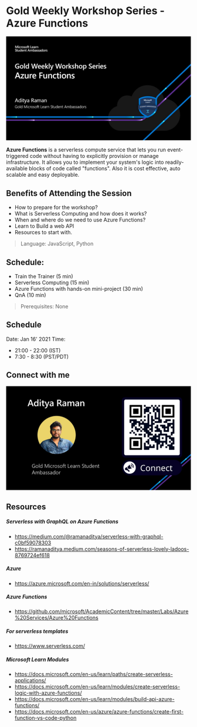 # Gold Weekly Workshop Series - Azure Functions
![Intro](./images/intro.jpg)

**Azure Functions** is a serverless compute service that lets you run event-triggered code without having to explicitly provision or manage infrastructure. It allows you to implement your system's logic into readily-available blocks of code called "functions". Also it is cost effective, auto scalable and easy deployable.

## Benefits of Attending the Session

- How to prepare for the workshop?
- What is Serverless Computing and how does it works?
- When and where do we need to use Azure Functions?
- Learn to Build a web API
- Resources to start with.

> Language: JavaScript, Python

## Schedule:
- Train the Trainer (5 min)
- Serverless Computing (15 min)
- Azure Functions with hands-on mini-project (30 min)
- QnA (10 min)

> Prerequisites: None

## Schedule
Date: Jan 16' 2021
Time:
 - 21:00 - 22:00 (IST)
 - 7:30 - 8:30 (PST/PDT)

## Connect with me
![](./images/connect.jpg)

## Resources
##### Serverless with GraphQL on Azure Functions
- https://medium.com/@ramanaditya/serverless-with-graphql-c0bf59078303 
- https://ramanaditya.medium.com/seasons-of-serverless-lovely-ladoos-8769724ef618
##### Azure
- https://azure.microsoft.com/en-in/solutions/serverless/ 
##### Azure Functions
- https://github.com/microsoft/AcademicContent/tree/master/Labs/Azure%20Services/Azure%20Functions 
##### For serverless templates
- https://www.serverless.com/
##### Microsoft Learn Modules
- https://docs.microsoft.com/en-us/learn/paths/create-serverless-applications/
- https://docs.microsoft.com/en-us/learn/modules/create-serverless-logic-with-azure-functions/
- https://docs.microsoft.com/en-us/learn/modules/build-api-azure-functions/
- https://docs.microsoft.com/en-us/azure/azure-functions/create-first-function-vs-code-python
